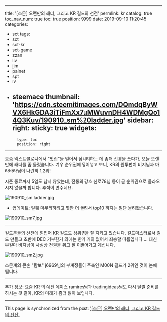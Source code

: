 
---
title: '[스몬] 오랜만의 래더, 그리고 KR 길드의 선전'
permlink: kr
catalog: true
toc_nav_num: true
toc: true
position: 9999
date: 2019-09-10 11:20:45
categories:
- sct
tags:
- sct
- sct-kr
- sct-game
- zzan
- liv
- jjm
- palnet
- spt
- iv
- steemace
thumbnail: 'https://cdn.steemitimages.com/DQmdqByWVX6HkGDA3iTiFmXx7uMWuvnDH4WDMgQo14Q3Kuv/190910_sm%20ladder.jpg'
sidebar:
    right:
        sticky: true
widgets:
    -
        type: toc
        position: right
---


요즘 넥스트콜로니에서 "맛집"들 털어서 심시티하는 데 좀더 신경을 쓰다가, 오늘 오랜만에 래더를 좀 돌렸습니다. 겨우 순위권에 밀어넣고 보니, KR의 원투펀치 비지님과 마라바라님이 나란히 1,2위!

시즌 종료까지 5일도 남지 않았는데, 전통의 강호 신로78님 등이 곧 순위권으로 올라오시지 않을까 합니다. 추석이 변수네요.


![190910_sm ladder.jpg](https://cdn.steemitimages.com/DQmdqByWVX6HkGDA3iTiFmXx7uMWuvnDH4WDMgQo14Q3Kuv/190910_sm%20ladder.jpg)
<br>

* 업데이트: 일퀘 마무리하려고 몇판 더 돌려서 top10 까지는 일단 올려봤습니다.

![190910_sm7.jpg](https://cdn.steemitimages.com/DQmUFKm2dJcPNiDUiJStvmFrpfKFt6vBftSL69gdkHkNroo/190910_sm7.jpg)

---

길드분들의 선전에 힘입어 KR 길드도 상위권을 잘 지키고 있습니다. 길드마스터로서 길드 만들고 초반에 DEC 기부한거 외에는 한게 거의 없어서 죄송할 따름입니다 ... 대신 부길마 비지님이 사실상 전권을 쥐고 잘 이끌어가고 계십니다. 

![190910_sm2.jpg](https://cdn.steemitimages.com/DQmbW9CY7ofca8UsR2dVa3Tvk5ekb4orqNsAhKw5B3w84L3/190910_sm2.jpg)

스몬계의 큰손 "람보" j6969님의 부계정들이 주축인 M00N 길드가 2위인 것이 눈에 띕니다. 

---

추가 정보: 요즘 KR 의 예전 에이스 ramires님과 tradingideas님도 다시 달릴 준비를 하시는 것 같아, KR의 미래가 좀더 밝아 보입니다.

- - -

This page is synchronized from the post: ['[스몬] 오랜만의 래더, 그리고 KR 길드의 선전'](https://steemit.com/@glory7/kr)
